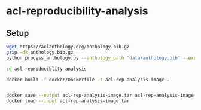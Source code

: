 # acl-reproducibility-analysis

## Setup

```bash
wget https://aclanthology.org/anthology.bib.gz
gzip -dk anthology.bib.gz
python process_anthology.py --anthology_path "data/anthology.bib" --export_dir "data"
```


```bash
cd acl-reproduciblity-analysis

docker build -f docker/Dockerfile -t acl-rep-analysis-image .


docker save --output acl-rep-analysis-image.tar acl-rep-analysis-image
docker load --input acl-rep-analysis-image.tar
```